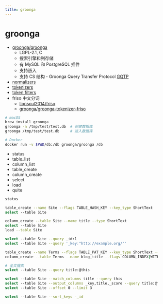 ```yaml
---
title: groonga
---
```


# groonga

- [groonga/groonga](https://github.com/groonga/groonga)
  - LGPL-2.1, C
  - 搜索引擎和列存储
  - 有 MySQL 和 PostgreSQL 插件
  - 支持嵌入
  - 支持 CS 结构 - Groonga Query Transfer Protocol [GQTP](https://groonga.org/docs/spec/gqtp.html)
- [normalizers](https://groonga.org/docs/reference/normalizers.html)
- [tokenizers](https://groonga.org/docs/reference/tokenizers.html)
- [token filters](http://groonga.org/docs/reference/token_filters.html)
- friso 中文分词
  - [lionsoul2014/friso](https://github.com/lionsoul2014/friso)
  - [groonga/groonga-tokenizer-friso](https://github.com/groonga/groonga-tokenizer-friso)

```bash
# macOS
brew install groonga
groonga -n /tmp/test/test.db  # 创建数据库
groonga /tmp/test/test.db     # 进入数据库

# Docker
docker run -v $PWD/db:/db groonga/groonga /db
```

- status
- table_list
- column_list
- table_create
- column_create
- select
- load
- quite

```bash
status

table_create --name Site --flags TABLE_HASH_KEY --key_type ShortText
select --table Site

column_create --table Site --name title --type ShortText
select --table Site
load --table Site

select --table Site --query _id:1
select --table Site --query '_key:"http://example.org/"'

table_create --name Terms --flags TABLE_PAT_KEY --key_type ShortText --default_tokenizer TokenBigram --normalizer NormalizerAuto
column_create --table Terms --name blog_title --flags COLUMN_INDEX|WITH_POSITION --type Site --source title

# 全文搜索
select --table Site --query title:@this

select --table Site --match_columns title --query this
select --table Site --output_columns _key,title,_score --query title:@test
select --table Site --offset 0 --limit 3

select --table Site --sort_keys -_id
```
